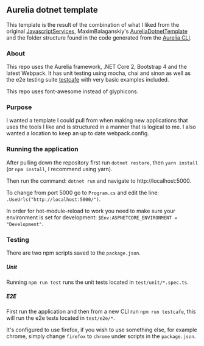 ## Aurelia dotnet template
This template is the result of the combination of what I liked from the original [JavascriptServices](https://github.com/aspnet/JavaScriptServices), MaximBalaganskiy's [AureliaDotnetTemplate](https://github.com/MaximBalaganskiy/AureliaDotnetTemplate) and the folder structure found in the code generated from the [Aurelia CLI](https://github.com/aurelia/cli).

### About
This repo uses the Aurelia framework, .NET Core 2, Bootstrap 4 and the latest Webpack. It has unit testing using mocha, chai and sinon as well as the e2e testing suite [testcafe](https://github.com/DevExpress/testcafe) with very basic examples included.

This repo uses font-awesome instead of glyphicons.

### Purpose
I wanted a template I could pull from when making new applications that uses the tools I like and is structured in a manner that is logical to me. I also wanted a location to keep an up to date webpack.config.

### Running the application
After pulling down the repository first run `dotnet restore`, then `yarn install` (or `npm install`, I recommend using yarn).

Then run the command: `dotnet run` and navigate to http://localhost:5000.

To change from port 5000 go to `Program.cs` and edit the line: `.UseUrls("http://localhost:5000/")`.

In order for hot-module-reload to work you need to make sure your environment is set for development: `$Env:ASPNETCORE_ENVIRONMENT = "Development"`.

### Testing
There are two npm scripts saved to the `package.json`. 

##### Unit
Running `npm run test` runs the unit tests located in `test/unit/*.spec.ts`.

##### E2E
First run the application and then from a new CLI run `npm run testcafe`, this will run the e2e tests located in `test/e2e/*`.

It's configured to use firefox, if you wish to use something else, for example chrome, simply change `firefox` to `chrome` under scripts in the `package.json`.
